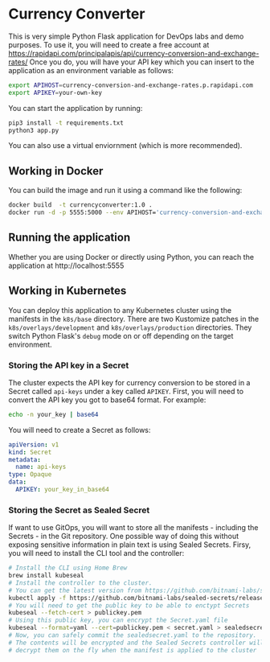 # Currency Converter
This is very simple Python Flask application for DevOps labs and demo purposes.
To use it, you will need to create a free account at https://rapidapi.com/principalapis/api/currency-conversion-and-exchange-rates/
Once you do, you will have your API key which you can insert to the application as an environment variable as follows:
```bash
export APIHOST=currency-conversion-and-exchange-rates.p.rapidapi.com
export APIKEY=your-own-key
```
You can start the application by running:
```bash
pip3 install -t requirements.txt
python3 app.py
```
You can also use a virtual enviornment (which is more recommended).
## Working in Docker
You can build the image and run it using a command like the following:
```bash
docker build  -t currencyconverter:1.0 .
docker run -d -p 5555:5000 --env APIHOST='currency-conversion-and-exchange-rates.p.rapidapi.com' --env APIKEY='your-own-key' currencyconverter:1.0
```
## Running the application
Whether you are using Docker or directly using Python, you can reach the application at http://localhost:5555
## Working in Kubernetes
You can deploy this application to any Kubernetes cluster using the manifests in the `k8s/base` directory. There are two Kustomize patches in the `k8s/overlays/development` and `k8s/overlays/production` directories. They switch Python Flask's `debug` mode on or off depending on the target environment.
### Storing the API key in a Secret
The cluster expects the API key for currency conversion to be stored in a Secret called `api-keys` under a key called `APIKEY`. 
First, you will need to convert the API key you got to base64 format. For example:
```bash
echo -n your_key | base64
```
You will need to create a Secret as follows:
```yaml
apiVersion: v1
kind: Secret
metadata:
  name: api-keys
type: Opaque
data:
  APIKEY: your_key_in_base64
```
### Storing the Secret as Sealed Secret
If want to use GitOps, you will want to store all the manifests - including the Secrets - in the Git repository. One possible way of doing this without exposing sensitive information in plain text is using Sealed Secrets. 
Firsy, you will need to install the CLI tool and the controller:
```bash
# Install the CLI using Home Brew
brew install kubeseal
# Install the controller to the cluster. 
# You can get the latest version from https://github.com/bitnami-labs/sealed-secrets/releases
kubectl apply -f https://github.com/bitnami-labs/sealed-secrets/releases/download/v0.25.0/controller.yaml
# You will need to get the public key to be able to enctypt Secrets
kubeseal --fetch-cert > publickey.pem
# Using this public key, you can encrypt the Secret.yaml file 
kubeseal --format=yaml --cert=publickey.pem < secret.yaml > sealedsecret.yaml
# Now, you can safely commit the sealedsecret.yaml to the repository. 
# The contents will be encrypted and the Sealed Secrets controller will 
# decrypt them on the fly when the manifest is applied to the cluster 
```



